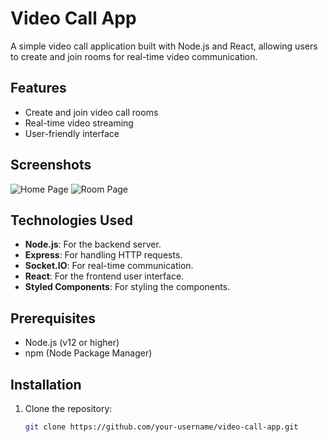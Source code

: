 # Video Call App

A simple video call application built with Node.js and React, allowing users to create and join rooms for real-time video communication.

## Features

- Create and join video call rooms
- Real-time video streaming
- User-friendly interface

## Screenshots

![Home Page](path/to/homepage-image.png)
![Room Page](REACT-WEBRTC/client/public/HomePage.png)

## Technologies Used

- **Node.js**: For the backend server.
- **Express**: For handling HTTP requests.
- **Socket.IO**: For real-time communication.
- **React**: For the frontend user interface.
- **Styled Components**: For styling the components.

## Prerequisites

- Node.js (v12 or higher)
- npm (Node Package Manager)

## Installation

1. Clone the repository:
   ```bash
   git clone https://github.com/your-username/video-call-app.git
